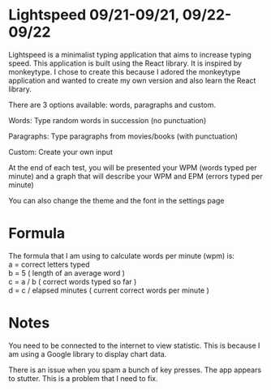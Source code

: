 # Lightspeed 09/21-09/21, 09/22-09/22

Lightspeed is a minimalist typing application that aims to increase typing speed.
This application is built using the React library. It is inspired by monkeytype.
I chose to create this because I adored the monkeytype application and wanted to
create my own version and also learn the React library.

There are 3 options available: words, paragraphs and custom.

Words: Type random words in succession (no punctuation)

Paragraphs: Type paragraphs from movies/books (with punctuation)

Custom: Create your own input

At the end of each test, you will be presented your WPM (words typed per minute) and a graph
that will describe your WPM and EPM (errors typed per minute)

You can also change the theme and the font in the settings page

# Formula
The formula that I am using to calculate words per minute (wpm) is: <br>
a = correct letters typed <br>
b = 5 ( length of an average word ) <br>
c = a / b  ( correct words typed so far ) <br>
d = c / elapsed minutes ( current correct words per minute )

# Notes
You need to be connected to the internet to view statistic. This is because I am using a Google library to display chart data.

There is an issue when you spam a bunch of key presses. The app appears to stutter. This is a problem that I need to fix.
